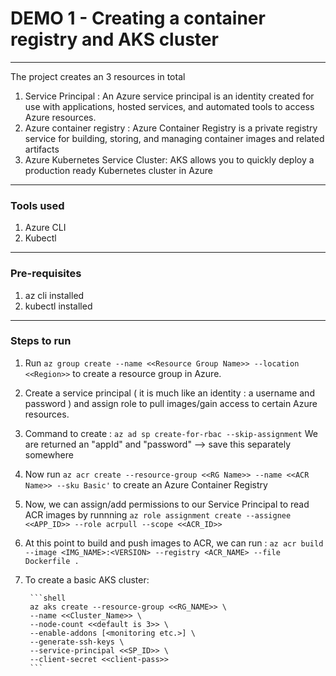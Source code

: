 # DEMO 1 - Creating a container registry and AKS cluster

----
The project creates an 3 resources in total 
1. Service Principal : An Azure service principal is an identity created for use with applications, hosted services, and automated tools to access Azure resources. 
2. Azure container registry : Azure Container Registry is a private registry service for building, storing, and managing container images and related artifacts
3. Azure Kubernetes Service Cluster: AKS allows you to quickly deploy a production ready Kubernetes cluster in Azure

----
### Tools used 

1. Azure CLI
2. Kubectl

----
 ### Pre-requisites

1. az cli installed
2. kubectl installed

----
### Steps to run 

1. Run `az group create --name <<Resource Group Name>> --location <<Region>>` to create a resource group in Azure.

2. Create a service principal ( it is much like an identity : a username and password ) and assign role to pull images/gain access to certain Azure resources.

3. Command to create : 
        `az ad sp create-for-rbac --skip-assignment`
   We are returned an "appId" and "password" --> save this separately somewhere

4. Now run 
        `az acr create --resource-group <<RG Name>> --name <<ACR Name>> --sku Basic'`
   to create an Azure Container Registry 

5. Now, we can assign/add permissions to our Service Principal to read ACR images by runnning
        `az role assignment create --assignee <<APP_ID>> --role acrpull --scope <<ACR_ID>>`


6. At this point to build and push images to ACR, we can run :
        `az acr build --image <IMG_NAME>:<VERSION> --registry <ACR_NAME> --file Dockerfile .`

5. To create a basic AKS cluster:

        ```shell
        az aks create --resource-group <<RG_NAME>> \
        --name <<Cluster_Name>> \
        --node-count <<default is 3>> \
        --enable-addons [<monitoring etc.>] \
        --generate-ssh-keys \
        --service-principal <<SP_ID>> \
        --client-secret <<client-pass>>
        ```
